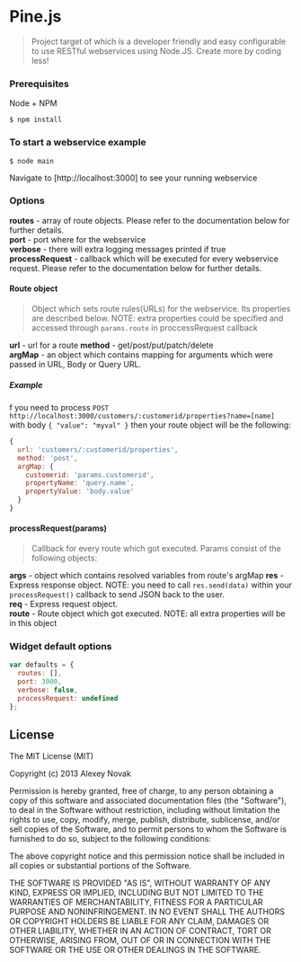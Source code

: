 Pine.js
========

> Project target of which is a developer friendly and easy configurable to use RESTful webservices using Node.JS. Create more by coding less!

### Prerequisites

Node + NPM

```
$ npm install
```

### To start a webservice example

```
$ node main
```

Navigate to [http://localhost:3000] to see your running webservice

### Options

**routes** - array of route objects. Please refer to the documentation below for further details.  
**port** - port where for the webservice  
**verbose** - there will extra logging messages printed if true  
**processRequest** - callback which will be executed for every webservice request. Please refer to the documentation below for further details.  

#### Route object

> Object which sets route rules(URLs) for the webservice. Its properties are described below. NOTE: extra properties could be specified and accessed through `params.route` in proccessRequest callback

**url** - url for a route 
**method** - get/post/put/patch/delete  
**argMap** - an object which contains mapping for arguments which were passed in URL, Body or Query URL.  

##### Example

f you need to process `POST http://localhost:3000/customers/:customerid/properties?name=[name]` with body `{ "value": "myval" }` then your route object will be the following:

```javascript
{
  url: 'customers/:customerid/properties',
  method: 'post',
  argMap: {
    customerid: 'params.customerid',
    propertyName: 'query.name',
    propertyValue: 'body.value'
  }
}
```

#### processRequest(params)

> Callback for every route which got executed. Params consist of the following objects:

**args** - object which contains resolved variables from route's argMap 
**res** - Express response object. NOTE: you need to call `res.send(data)` within your `processRequest()` callback to send JSON back to the user.  
**req** - Express request object.  
**route** - Route object which got executed. NOTE: all extra properties will be in this object  

### Widget default options

```javascript
var defaults = {
  routes: [],
  port: 3000,
  verbose: false,
  processRequest: undefined
};
```

## License
The MIT License (MIT)

Copyright (c) 2013 Alexey Novak

Permission is hereby granted, free of charge, to any person obtaining a copy of
this software and associated documentation files (the "Software"), to deal in
the Software without restriction, including without limitation the rights to
use, copy, modify, merge, publish, distribute, sublicense, and/or sell copies of
the Software, and to permit persons to whom the Software is furnished to do so,
subject to the following conditions:

The above copyright notice and this permission notice shall be included in all
copies or substantial portions of the Software.

THE SOFTWARE IS PROVIDED "AS IS", WITHOUT WARRANTY OF ANY KIND, EXPRESS OR
IMPLIED, INCLUDING BUT NOT LIMITED TO THE WARRANTIES OF MERCHANTABILITY, FITNESS
FOR A PARTICULAR PURPOSE AND NONINFRINGEMENT. IN NO EVENT SHALL THE AUTHORS OR
COPYRIGHT HOLDERS BE LIABLE FOR ANY CLAIM, DAMAGES OR OTHER LIABILITY, WHETHER
IN AN ACTION OF CONTRACT, TORT OR OTHERWISE, ARISING FROM, OUT OF OR IN
CONNECTION WITH THE SOFTWARE OR THE USE OR OTHER DEALINGS IN THE SOFTWARE.